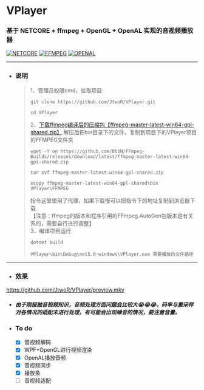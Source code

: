 # VPlayer
### 基于 NETCORE + ffmpeg + OpenGL + OpenAL 实现的音视频播放器

[![NETCORE](https://img.shields.io/badge/.NETCORE-5-important.svg?style=plastic)]()
[![FFMPEG](https://img.shields.io/badge/FFMPEG-5.x+-brightgreen.svg?style=plastic)](https://github.com/BtbN/FFmpeg-Builds/releases)
[![OPENAL](https://img.shields.io/badge/OpenAL-Last-blue.svg?style=plastic)](https://www.openal.org/downloads/)

---
* ### 说明

    >1、管理员权限cmd，拉取项目:
    >```shell
    >git clone https://github.com/JtwoR/VPlayer.git
    >
    >cd VPlayer
    >```
    >2、[下载ffmpeg编译后的压缩包【ffmpeg-master-latest-win64-gpl-shared.zip】](https://github.com/BtbN/FFmpeg-Builds/releases ) 解压后把bin目录下的文件，复制到项目下的VPlayer项目的FFMPEG文件夹<br>
    >```shell
    >wget -Y on https://github.com/BtbN/FFmpeg-Builds/releases/download/latest/ffmpeg-master-latest-win64-gpl-shared.zip
    >
    >tar xvf ffmpeg-master-latest-win64-gpl-shared.zip
    >
    >xcopy ffmpeg-master-latest-win64-gpl-shared\bin VPlayer\FFMPEG
    >```
    >指令这里使用了代理，如果下载慢可以把指令下的地址复制到浏览器下载<br>【注意：ffmpeg的版本和程序引用的FFmpeg.AutoGen包版本是有关系的，需要自行进行调整】<br>
    >3、编译项目运行<br>
    >```shell
    >dotnet build
    >
    >VPlayer\bin\Debug\net5.0-windows\VPlayer.exe 需要播放的文件路径
    >```
    
---
* ### 效果

https://github.com/JtwoR/VPlayer/preview.mkv

* ##### 由于刚接触音视频知识，音频处理方面问题会比较大😭😭😭，码率与重采样对各情况的适配未进行处理，有可能会出现噪音的情况，要注意音量。
* ### To do
    - [x] 音视频解码
    - [x] WPF+OpenGL进行视频渲染
    - [x] OpenAL播放音频
    - [x] 音视频同步   
    - [x] 播放条
    - [ ] 音视频适配